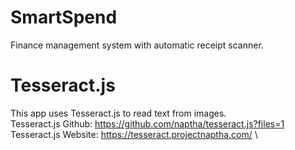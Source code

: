 # SmartSpend
Finance management system with automatic receipt scanner.

# Tesseract.js
This app uses Tesseract.js to read text from images.\
Tesseract.js Github: https://github.com/naptha/tesseract.js?files=1 \
Tesseract.js Website: https://tesseract.projectnaptha.com/ \
